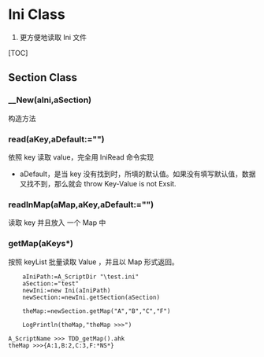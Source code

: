 # Ini Class

1. 更方便地读取 Ini 文件

   

[TOC]

## Section Class

### __New(aIni,aSection)

 构造方法

### read(aKey,aDefault:="")

依照 key 读取 value，完全用 IniRead 命令实现

- aDefault，是当 key 没有找到时，所填的默认值。如果没有填写默认值，数据又找不到，那么就会 throw  Key-Value is not Exsit.

### readInMap(aMap,aKey,aDefault:="")

读取 key 并且放入 一个 Map 中

### getMap(aKeys*)

按照 keyList 批量读取 Value ，并且以 Map 形式返回。

```autohotkey
	aIniPath:=A_ScriptDir "\test.ini"
	aSection:="test"
	newIni:=new Ini(aIniPath)
	newSection:=newIni.getSection(aSection)
	
	theMap:=newSection.getMap("A","B","C","F")
	
	LogPrintln(theMap,"theMap >>>")
```

```autohotkey
A_ScriptName >>> TDD_getMap().ahk
theMap >>>{A:1,B:2,C:3,F:*NS*}

```